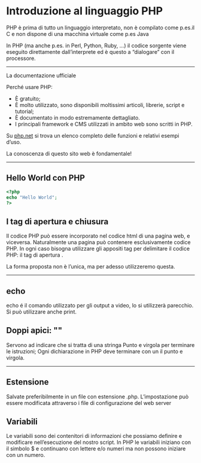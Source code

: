 # Introduzione al linguaggio PHP

PHP è prima di tutto un linguaggio interpretato, non è compilato come p.es.il C e non dispone di una macchina virtuale come p.es Java

In PHP (ma anche p.es. in Perl, Python, Ruby, ...) il codice sorgente viene eseguito direttamente
dall’interprete ed è questo a “dialogare” con il processore.

---

La documentazione ufficiale

Perché usare PHP:

* È gratuito;
* È molto utilizzato, sono disponibili moltissimi articoli, librerie, script e tutorial;
* È documentato in modo estremamente dettagliato.
* I principali framework e CMS utilizzati in ambito web sono scritti in PHP.

Su [php.net](www.php.net) si trova un elenco completo delle funzioni e relativi esempi d’uso.

La conoscenza di questo sito web è fondamentale!

---



## Hello World con PHP

```php
<?php
echo "Hello World";
?>
```



## I tag di apertura e chiusura
Il codice PHP può essere incorporato nel codice html di una pagina web, e viceversa. Naturalmente una pagina può contenere esclusivamente codice PHP. In ogni caso bisogna utilizzare gli appositi tag per delimitare il codice PHP: il tag di apertura <?php ed il tag di chiusura ?>. 

La forma proposta non è l’unica, ma per adesso utilizzeremo questa.

---


## echo
echo é il comando utilizzato per gli output a video, lo si utilizzerà parecchio. Si può utilizzare
anche print.



## Doppi apici: ""

Servono ad indicare che si tratta di una stringa
Punto e virgola per terminare le istruzioni;
Ogni dichiarazione in PHP deve terminare con un il punto e virgola.

---


## Estensione

Salvate preferibilmente in un file con estensione .php.
L’impostazione può essere modificata attraverso i file di configurazione del web server



## Variabili

Le variabili sono dei contenitori di informazioni che possiamo definire e modificare nell’esecuzione del nostro script. In PHP le variabili iniziano con il simbolo $ e continuano con lettere e/o numeri ma non possono iniziare con un numero. 
